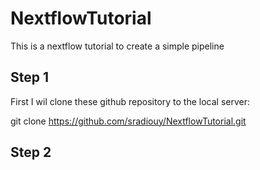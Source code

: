 # NextflowTutorial

This is a nextflow tutorial to create a simple pipeline

## Step 1

First I wil clone these github repository to the local server: 

git clone https://github.com/sradiouy/NextflowTutorial.git

## Step 2 

